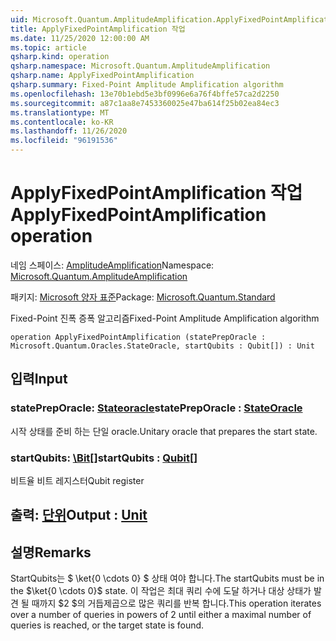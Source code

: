 ```yaml
---
uid: Microsoft.Quantum.AmplitudeAmplification.ApplyFixedPointAmplification
title: ApplyFixedPointAmplification 작업
ms.date: 11/25/2020 12:00:00 AM
ms.topic: article
qsharp.kind: operation
qsharp.namespace: Microsoft.Quantum.AmplitudeAmplification
qsharp.name: ApplyFixedPointAmplification
qsharp.summary: Fixed-Point Amplitude Amplification algorithm
ms.openlocfilehash: 13e70b1ebd5e3bf0996e6a76f4bffe57ca2d2250
ms.sourcegitcommit: a87c1aa8e7453360025e47ba614f25b02ea84ec3
ms.translationtype: MT
ms.contentlocale: ko-KR
ms.lasthandoff: 11/26/2020
ms.locfileid: "96191536"
---
```

# <a name="applyfixedpointamplification-operation"></a><span data-ttu-id="0b4f5-102">ApplyFixedPointAmplification 작업</span><span class="sxs-lookup"><span data-stu-id="0b4f5-102">ApplyFixedPointAmplification operation</span></span>

<span data-ttu-id="0b4f5-103">네임 스페이스: [AmplitudeAmplification](xref:Microsoft.Quantum.AmplitudeAmplification)</span><span class="sxs-lookup"><span data-stu-id="0b4f5-103">Namespace: [Microsoft.Quantum.AmplitudeAmplification](xref:Microsoft.Quantum.AmplitudeAmplification)</span></span>

<span data-ttu-id="0b4f5-104">패키지: [Microsoft 양자 표준](https://nuget.org/packages/Microsoft.Quantum.Standard)</span><span class="sxs-lookup"><span data-stu-id="0b4f5-104">Package: [Microsoft.Quantum.Standard](https://nuget.org/packages/Microsoft.Quantum.Standard)</span></span>


<span data-ttu-id="0b4f5-105">Fixed-Point 진폭 증폭 알고리즘</span><span class="sxs-lookup"><span data-stu-id="0b4f5-105">Fixed-Point Amplitude Amplification algorithm</span></span>

```qsharp
operation ApplyFixedPointAmplification (statePrepOracle : Microsoft.Quantum.Oracles.StateOracle, startQubits : Qubit[]) : Unit
```


## <a name="input"></a><span data-ttu-id="0b4f5-106">입력</span><span class="sxs-lookup"><span data-stu-id="0b4f5-106">Input</span></span>

### <a name="statepreporacle--stateoracle"></a><span data-ttu-id="0b4f5-107">statePrepOracle: [Stateoracle](xref:Microsoft.Quantum.Oracles.StateOracle)</span><span class="sxs-lookup"><span data-stu-id="0b4f5-107">statePrepOracle : [StateOracle](xref:Microsoft.Quantum.Oracles.StateOracle)</span></span>

<span data-ttu-id="0b4f5-108">시작 상태를 준비 하는 단일 oracle.</span><span class="sxs-lookup"><span data-stu-id="0b4f5-108">Unitary oracle that prepares the start state.</span></span>


### <a name="startqubits--qubit"></a><span data-ttu-id="0b4f5-109">startQubits: [\Bit](xref:microsoft.quantum.lang-ref.qubit)[]</span><span class="sxs-lookup"><span data-stu-id="0b4f5-109">startQubits : [Qubit](xref:microsoft.quantum.lang-ref.qubit)[]</span></span>

<span data-ttu-id="0b4f5-110">비트율 비트 레지스터</span><span class="sxs-lookup"><span data-stu-id="0b4f5-110">Qubit register</span></span>



## <a name="output--unit"></a><span data-ttu-id="0b4f5-111">출력: [단위](xref:microsoft.quantum.lang-ref.unit)</span><span class="sxs-lookup"><span data-stu-id="0b4f5-111">Output : [Unit](xref:microsoft.quantum.lang-ref.unit)</span></span>



## <a name="remarks"></a><span data-ttu-id="0b4f5-112">설명</span><span class="sxs-lookup"><span data-stu-id="0b4f5-112">Remarks</span></span>

<span data-ttu-id="0b4f5-113">StartQubits는 $ \ket{0 \cdots 0} $ 상태 여야 합니다.</span><span class="sxs-lookup"><span data-stu-id="0b4f5-113">The startQubits must be in the $\ket{0 \cdots 0}$ state.</span></span> <span data-ttu-id="0b4f5-114">이 작업은 최대 쿼리 수에 도달 하거나 대상 상태가 발견 될 때까지 $2 $의 거듭제곱으로 많은 쿼리를 반복 합니다.</span><span class="sxs-lookup"><span data-stu-id="0b4f5-114">This operation iterates over a number of queries in powers of $2$ until either a maximal number of queries is reached, or the target state is found.</span></span>